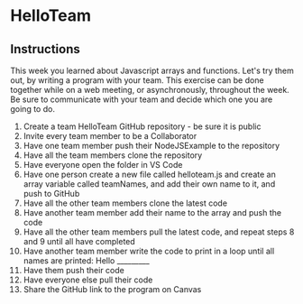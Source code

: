 # HelloTeam

## Instructions

This week you learned about Javascript arrays and functions. Let's try them out, by writing a program with your team. This exercise can be done together while on a web meeting, or asynchronously, throughout the week. Be sure to communicate with your team and decide which one you are going to do.

1. Create a team HelloTeam GitHub repository - be sure it is public
1. Invite every team member to be a Collaborator
1. Have one team member push their NodeJSExample to the repository
1. Have all the team members clone the repository 
1. Have everyone open the folder in VS Code
1. Have one person create a new file called helloteam.js and create an array variable called teamNames, and add their own name to it, and push to GitHub
1. Have all the other team members clone the latest code
1. Have another team member add their name to the array and push the code
1. Have all the other team members pull the latest code, and repeat steps 8 and 9 until all have completed
1. Have another team member write the code to print in a loop until all names are printed: Hello _________ 
1. Have them push their code
1. Have everyone else pull their code
1. Share the GitHub link to the program on Canvas